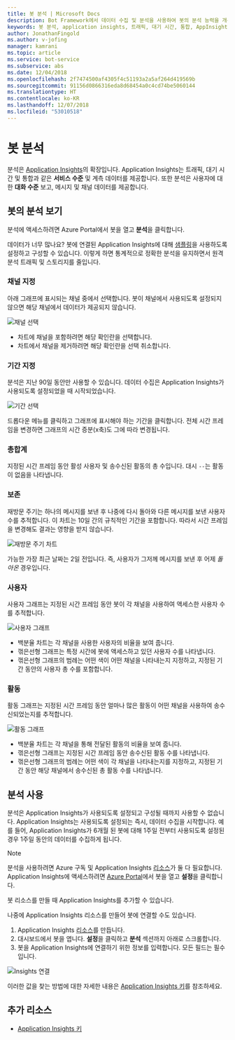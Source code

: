 ```yaml
---
title: 봇 분석 | Microsoft Docs
description: Bot Framework에서 데이터 수집 및 분석을 사용하여 봇의 분석 능력을 개선하는 방법을 알아봅니다.
keywords: 봇 분석, application insights, 트래픽, 대기 시간, 통합, AppInsights
author: JonathanFingold
ms.author: v-jofing
manager: kamrani
ms.topic: article
ms.service: bot-service
ms.subservice: abs
ms.date: 12/04/2018
ms.openlocfilehash: 2f7474500af4305f4c51193a2a5af264d419569b
ms.sourcegitcommit: 91156d0866316eda8d68454a0c4cd74be5060144
ms.translationtype: HT
ms.contentlocale: ko-KR
ms.lasthandoff: 12/07/2018
ms.locfileid: "53010518"
---
```

# <a name="bot-analytics"></a>봇 분석

분석은 [Application Insights](/azure/application-insights/app-insights-analytics)의 확장입니다. Application Insights는 트래픽, 대기 시간 및 통합과 같은 **서비스 수준** 및 계측 데이터를 제공합니다. 또한 분석은 사용자에 대한 **대화 수준** 보고, 메시지 및 채널 데이터를 제공합니다.

## <a name="view-analytics-for-a-bot"></a>봇의 분석 보기

분석에 액세스하려면 Azure Portal에서 봇을 열고 **분석**을 클릭합니다.

데이터가 너무 많나요? 봇에 연결된 Application Insights에 대해 [샘플링](/azure/application-insights/app-insights-sampling)을 사용하도록 설정하고 구성할 수 있습니다. 이렇게 하면 통계적으로 정확한 분석을 유지하면서 원격 분석 트래픽 및 스토리지를 줄입니다.

### <a name="specify-channel"></a>채널 지정

아래 그래프에 표시되는 채널 중에서 선택합니다. 봇이 채널에서 사용되도록 설정되지 않으면 해당 채널에서 데이터가 제공되지 않습니다.

![채널 선택](~/media/analytics-channels.png)

* 차트에 채널을 포함하려면 해당 확인란을 선택합니다.
* 차트에서 채널을 제거하려면 해당 확인란을 선택 취소합니다.

### <a name="specify-time-period"></a>기간 지정

분석은 지난 90일 동안만 사용할 수 있습니다. 데이터 수집은 Application Insights가 사용되도록 설정되었을 때 시작되었습니다.

![기간 선택](~/media/analytics-timepick.png)

드롭다운 메뉴를 클릭하고 그래프에 표시해야 하는 기간을 클릭합니다.
전체 시간 프레임을 변경하면 그래프의 시간 증분(x축)도 그에 따라 변경됩니다.

### <a name="grand-totals"></a>총합계

지정된 시간 프레임 동안 활성 사용자 및 송수신된 활동의 총 수입니다.
대시 `--`는 활동이 없음을 나타냅니다.

### <a name="retention"></a>보존

재방문 주기는 하나의 메시지를 보낸 후 나중에 다시 돌아와 다른 메시지를 보낸 사용자 수를 추적합니다.
이 차트는 10일 간의 규칙적인 기간을 포함합니다. 따라서 시간 프레임을 변경해도 결과는 영향을 받지 않습니다.

![재방문 주기 차트](~/media/analytics-retention.png)

가능한 가장 최근 날짜는 2일 전입니다. 즉, 사용자가 그저께 메시지를 보낸 후 어제 *돌아온* 경우입니다.

### <a name="user"></a>사용자

사용자 그래프는 지정된 시간 프레임 동안 봇이 각 채널을 사용하여 액세스한 사용자 수를 추적합니다.

![사용자 그래프](~/media/analytics-users.png)

* 백분율 차트는 각 채널을 사용한 사용자의 비율을 보여 줍니다.
* 꺾은선형 그래프는 특정 시간에 봇에 액세스하고 있던 사용자 수를 나타냅니다.
* 꺾은선형 그래프의 범례는 어떤 색이 어떤 채널을 나타내는지 지정하고, 지정된 기간 동안의 사용자 총 수를 포함합니다.

### <a name="activities"></a>활동

활동 그래프는 지정된 시간 프레임 동안 얼마나 많은 활동이 어떤 채널을 사용하여 송수신되었는지를 추적합니다.

![활동 그래프](~/media/analytics-activities.png)

* 백분율 차트는 각 채널을 통해 전달된 활동의 비율을 보여 줍니다.
* 꺾은선형 그래프는 지정된 시간 프레임 동안 송수신된 활동 수를 나타냅니다.
* 꺾은선형 그래프의 범례는 어떤 색이 각 채널을 나타내는지를 지정하고, 지정된 기간 동안 해당 채널에서 송수신된 총 활동 수를 나타냅니다.

## <a name="enable-analytics"></a>분석 사용

분석은 Application Insights가 사용되도록 설정되고 구성될 때까지 사용할 수 없습니다. Application Insights는 사용되도록 설정되는 즉시, 데이터 수집을 시작합니다. 예를 들어, Application Insights가 6개월 된 봇에 대해 1주일 전부터 사용되도록 설정된 경우 1주일 동안의 데이터를 수집하게 됩니다.

> [!NOTE]
> 분석을 사용하려면 Azure 구독 및 Application Insights [리소스](/azure/application-insights/app-insights-create-new-resource)가 둘 다 필요합니다.
Application Insights에 액세스하려면 [Azure Portal](https://portal.azure.com/)에서 봇을 열고 **설정**을 클릭합니다.

봇 리소스를 만들 때 Application Insights를 추가할 수 있습니다.

나중에 Application Insights 리소스를 만들어 봇에 연결할 수도 있습니다.

1. Application Insights [리소스](/azure/application-insights/app-insights-create-new-resource)를 만듭니다.
2. 대시보드에서 봇을 엽니다. **설정**을 클릭하고 **분석** 섹션까지 아래로 스크롤합니다.
3. 봇을 Application Insights에 연결하기 위한 정보를 입력합니다. 모든 필드는 필수입니다.

![Insights 연결](~/media/analytics-enable.png)

<!--Snip: As of 12/04/2018, parts of this appear to be out of date. However, ~/bot-service-resources-app-insights-keys.md appears to be up to date.

### AppInsights Instrumentation Key

To find this value, open the Application Insights resource for your bot and navigate to **Configure** > **Properties**.

### AppInsights API key

Provide an Azure App Insights API key. Learn how to [generate a new API key](https://dev.applicationinsights.io/documentation/Authorization/API-key-and-App-ID). Only **Read** permission is required.

### AppInsights Application ID

To find this value, open Application Insights and navigate to **Configure** > **API Access**.

/Snip-->

이러한 값을 찾는 방법에 대한 자세한 내용은 [Application Insights 키](~/bot-service-resources-app-insights-keys.md)를 참조하세요.

## <a name="additional-resources"></a>추가 리소스
* [Application Insights 키](~/bot-service-resources-app-insights-keys.md)